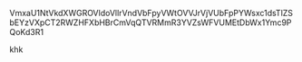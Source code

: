 VmxaU1NtVkdXWGROVldoVllrVndVbFpyVWtOVVJrVjVUbFpPYWsxc1dsTlZS
bEYzVXpCT2RWZHFXbHBrCmVqQTVRMmR3YVZsWFVUMEtDbWx1Ymc9PQoKd3R1

khk